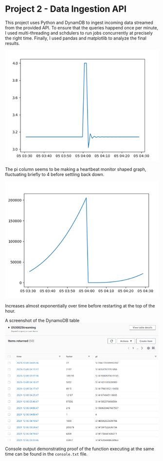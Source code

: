 # Project 2 - Data Ingestion API
This project uses Python and DynamDB to ingest incoming data streamed from the provided API. To ensure that the queries happend once per minute, I used multi-threading and schdulers to run jobs concurrently at precisely the right time. Finally, I used pandas and matplotlib to analyze the final results.

![Pi over time](./graph1.png)

The pi column seems to be making a heartbeat monitor shaped graph, fluctuating briefly to 4 before settling back down.

![Factor over time](./graph2.png)

Increases almost exponentially over time before restarting at the top of the hour.

A screenshot of the DynamoDB table
![DynamoDB](./table.png)

Console output demonstrating proof of the function executing at the same time can be found in the `console.txt` file.